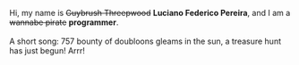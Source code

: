 Hi, my name is ~~Guybrush Threepwood~~ **Luciano Federico Pereira**, and I am a ~~wannabe pirate~~ **programmer**.<br><br>A short song: 757 bounty of doubloons gleams in the sun, a treasure hunt has just begun! Arrr!
